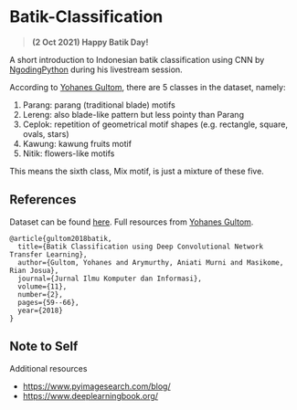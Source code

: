 # Batik-Classification

> **(2 Oct 2021) Happy Batik Day!**

A short introduction to Indonesian batik classification using CNN by [NgodingPython](https://www.youtube.com/c/NgodingPython/featured) during his livestream session.

According to [Yohanes Gultom](https://github.com/yohanesgultom/deep-learning-batik-classification), there are 5 classes in the dataset, namely:
1. Parang: parang (traditional blade) motifs
2. Lereng: also blade-like pattern but less pointy than Parang
3. Ceplok: repetition of geometrical motif shapes (e.g. rectangle, square, ovals, stars)
4. Kawung: kawung fruits motif
5. Nitik: flowers-like motifs

This means the sixth class, Mix motif, is just a mixture of these five.

## References
Dataset can be found [here](https://drive.google.com/drive/folders/1ejlSvDsc0gCW3njHgpdO4gmUStfLXLTN). Full resources from [Yohanes Gultom](https://github.com/yohanesgultom/deep-learning-batik-classification).

```
@article{gultom2018batik,
  title={Batik Classification using Deep Convolutional Network Transfer Learning},
  author={Gultom, Yohanes and Arymurthy, Aniati Murni and Masikome, Rian Josua},
  journal={Jurnal Ilmu Komputer dan Informasi},
  volume={11},
  number={2},
  pages={59--66},
  year={2018}
}
```

## Note to Self
Additional resources
- https://www.pyimagesearch.com/blog/
- https://www.deeplearningbook.org/

